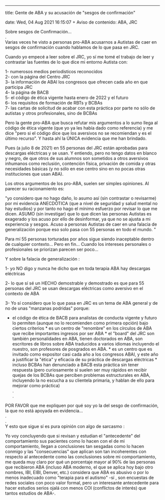 ---

title: Gente de ABA y su acusación de "sesgos de confirmación"

date: Wed, 04 Aug 2021 16:15:07 +
Aviso de contenido: ABA, JRC

Sobre sesgos de Confirmación…<br>.<br>Varias veces he visto a personas pro-ABA acusarnos a Autistas de caer en sesgos de confirmación cuando hablamos de lo que pasa en JRC.

Cuando yo empecé a leer sobre el JRC, yo sí me tomé el trabajo de leer y contrastar las fuentes de lo que dice mi entorno Autista con:

1- numerosos medios periodísticos reconocidos<br>2- con la página del Centro JRC<br>3- la información de ABAI los congresos que ofrecen cada año en que participa JRC<br>4- la página de BACB<br>5- el código de ética vigente hasta enero de 2022 y el futuro<br>6- los requisitos de formación de RBTs y BCBAs<br>7- las cartas de solicitud de acabar con esta práctica por parte no sólo de autistas y otros profesionales, sino de BCBAs


Pero la gente pro-ABA que busca refutar mis argumentos a lo sumo llega al código de ética vigente (que yo ya les había dado como referencia) y me dice "pero si el código dice que los aversivos no se recomiendan y es el último recurso". Y hasta ahí la ÚNICA evidencia que me han brindado.

Pues (a julio 8 de 2021) en 55 personas del JRC están aprobadas para descargas eléctricas y se usan. Y entiendo, pero no tengo datos en blanco y negro, de que otros de sus alumnos son sometidos a otros aversivos inhumanos como reclusión, contención física, privación de comida y otras necesidades básicas (y no sólo en ese centro sino en no pocas otras instituciones que usan ABA).

Los otros argumentos de los pro-ABA, suelen ser simples opiniones. Al parecer su racionamiento es:

"yo considero que no hago daño, lo asumo así (sin contrastar o revisarme) por mi evidencia ANECDÓTICA (que a nivel de seguridad y salud mental no hay estudios) y por tanto no hago el mínimo esfuerzo por revisar lo que me dicen. ASUMO (sin investigar) que lo que dicen las personas Autistas es exagerado y los acuso por ello de desinformar, ya que no se ajusta a mi experiencia y sesgos. Acuso a personas Autistas de caer en una falacia de generalización porque eso solo pasa con 55 personas en todo el mundo. "

Para mí 55 personas torturadas por años sigue siendo inaceptable dentro de cualquier contexto… Pero en fin… Cuando los intereses personales o profesionales se priorizan parecen ser poco…

Y sobre la falacia de generalización :

1- yo NO digo y nunca he dicho que en toda terapia ABA hay descargas eléctricas

2- lo que sí sé un HECHO demostrable y demostrado es que para 55 personas del JRC se usan descargas eléctricas como aversivo en el contexto de ABA

3- Yo sí considero que lo que pasa en JRC es un tema de ABA general y de no de unas "manzanas podridas" porque:

  * el código de ética de BACB para analistas de conducta vigente y futuro lo permiten (aunque no lo recomienden como primera opción) bajo ciertos criterios  * es un centro de "renombre" en los círculos de ABA que recibe importantes ingresos por ser ABA  * el "board" del JRC son también personalidades en ABA, tienen doctorados en ABA, son escritores de libros sobre ABA traducidos a varios idiomas incluyendo el nuestro, son profesores de posgrados en ABA.  * es un centro que es invitado como expositor casi cada año a los congresos ABAI, y este año a justificar la "ética" y eficacia de su práctica de descargas eléctricas  * incluso BCBAs han denunciado a BACB esta práctica sin tener respuesta (pero curiosamente sí suelen ser muy rápidos en recibir quejas de los BCBAs que perciben problemas estructurales en ABA, incluyendo la no escucha a su clientela primaria, y hablan de ello para mejorar como práctica)<br>.<br>.  

POR FAVOR que me expliquen por qué soy yo la del sesgo de confirmación, la que no está apoyada en evidencia…<br>.<br>.<br>Y esto que sigue sí es pura opinión con algo de sarcasmo :

Yo voy concluyendo que si revisan y estudian el "antecedente" del comportamiento sus pacientes como lo hacen con el de mi comportamiento, llegan a conclusiones tan sesgadas como lo hacen conmigo y las "consecuencias" que aplican son tan incoherentes con respecto al antecedente como las conclusiones sobre mi comportamiento, me queda muy claro por qué un porcentaje mayor al 90% de las personas que recibieron ABA (incluso ABA moderno, el que se aplica hoy bajo otro nombres, IBI, EIBI, Denver, etc.) considera que ABA es abusivo o por lo menos inadecuado como "terapia para el autismo" -sí , son encuestas de redes sociales con poco valor formal, pero un interesante antecedente para hacer estudios serios ojalá con menos COI (conflictos de interés) que tantos estudios de ABA-.





